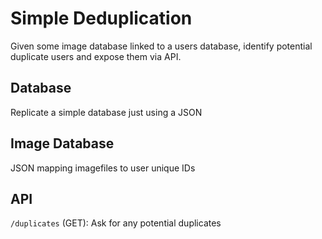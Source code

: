 # Simple Deduplication

Given some image database linked to a users database, identify potential duplicate users and expose them via API.

## Database

Replicate a simple database just using a JSON

## Image Database

JSON mapping imagefiles to user unique IDs

## API

`/duplicates` (GET): Ask for any potential duplicates